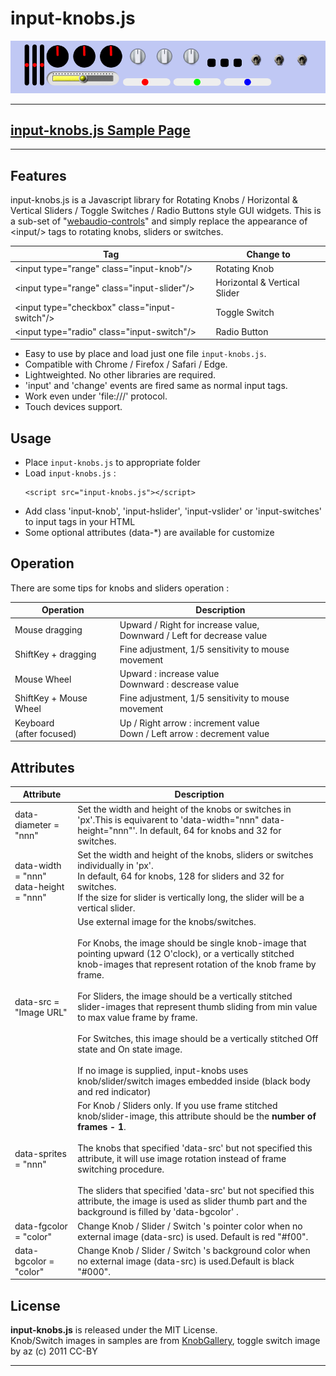 # input-knobs.js

![](images/sample.png)

---

## [input-knobs.js Sample Page](https://g200kg.github.io/input-knobs/)

---

## Features
input-knobs.js is a Javascript library for Rotating Knobs / Horizontal & Vertical Sliders / Toggle Switches / Radio Buttons style GUI widgets.
This is a sub-set of "[webaudio-controls](https://github.com/g200kg/webaudio-controls)" and simply replace the appearance of &lt;input/&gt; tags to rotating knobs, sliders or switches.

| Tag                                                 | Change to         |
|-----------------------------------------------------|-------------------|
| &lt;input type="range" class="input-knob"/&gt;      | Rotating Knob     |
| &lt;input type="range" class="input-slider"/&gt;   | Horizontal & Vertical Slider |
| &lt;input type="checkbox" class="input-switch"/&gt; | Toggle Switch     |
| &lt;input type="radio" class="input-switch"/&gt;    | Radio Button      |

 * Easy to use by place and load just one file `input-knobs.js`.
 * Compatible with Chrome / Firefox / Safari / Edge.
 * Lightweighted. No other libraries are required.
 * 'input' and 'change' events are fired same as normal input tags.
 * Work even under 'file:///' protocol.
 * Touch devices support.

## Usage
 * Place `input-knobs.js` to appropriate folder
 * Load `input-knobs.js` :
   ```
   <script src="input-knobs.js"></script>
   ```
 *  Add class 'input-knob', 'input-hslider', 'input-vslider' or 'input-switches' to input tags in your HTML
 * Some optional attributes (data-*) are available for customize

## Operation

There are some tips for knobs and sliders operation :

| Operation      | Description      |
|----------------|------------------|
| Mouse dragging | Upward / Right for increase value,<br/> Downward / Left for decrease value  |
| ShiftKey + dragging | Fine adjustment, 1/5 sensitivity to mouse movement |
| Mouse Wheel | Upward : increase value <br/> Downward : descrease value |
| ShiftKey + Mouse Wheel |  Fine adjustment, 1/5 sensitivity to mouse movement |
| Keyboard<br/>(after focused) | Up / Right arrow : increment value<br/>Down / Left arrow : decrement value |

## Attributes

|Attribute|Description|
|---------|-----------|
|data-diameter = "nnn"|Set the width and height of the knobs or switches in 'px'.This is equivarent to 'data-width="nnn" data-height="nnn"'. In default, 64 for knobs and 32 for switches.|
|data-width = "nnn"<br/>data-height = "nnn"|Set the width and height of the knobs, sliders or switches individually in 'px'.<br/>In default, 64 for knobs, 128 for sliders and 32 for switches.<br/>If the size for slider is vertically long, the slider will be a vertical slider.|
|data-src = "Image URL"|Use external image for the knobs/switches.<br/><br/>For Knobs, the image should be single knob-image that pointing upward (12 O'clock),      or a vertically stitched knob-images that represent rotation of the knob frame by frame.<br/><br/>For Sliders, the image should be a vertically stitched slider-images that represent thumb sliding from min value to max value frame by frame.<br/><br/>For Switches, this image should be a vertically stitched Off state and On state image.    <br/><br/>If no image is supplied, input-knobs uses knob/slider/switch images embedded inside (black body and red indicator)|
|data-sprites = "nnn"|For Knob / Sliders only. If you use frame stitched knob/slider-image, this attribute should be the <b>number of frames - 1</b>.<br/><br/>The knobs that specified 'data-src' but not specified this attribute, it will use image rotation instead of frame switching procedure.<br/><br/>The sliders that specified 'data-src' but not specified this attribute, the image is used as slider thumb part and the background is filled by 'data-bgcolor' .|
|data-fgcolor = "color"|Change Knob / Slider / Switch 's pointer color when no external image (data-src) is used. Default is red "#f00".|
|data-bgcolor = "color"|Change Knob / Slider / Switch 's background color when no external image (data-src) is used.Default is black "#000".|

## License  
**input-knobs.js** is released under the MIT License.  
Knob/Switch images in samples are from [KnobGallery](https://www.g200kg.com/en/webknobman/gallery.php),
toggle switch image by az (c) 2011 CC-BY

---
